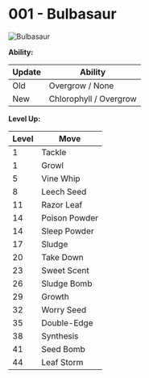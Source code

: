 # 001 - Bulbasaur
![][001]

**Ability:**

Update | Ability
---    | ---
Old    | Overgrow / None
New    | Chlorophyll / Overgrow

**Level Up:**

Level | Move
---   | ---
  1   | Tackle
  1   | Growl
  5   | Vine Whip
  8   | Leech Seed
 11   | Razor Leaf
 14   | Poison Powder
 14   | Sleep Powder
 17   | Sludge
 20   | Take Down
 23   | Sweet Scent
 26   | Sludge Bomb
 29   | Growth
 32   | Worry Seed
 35   | Double-Edge
 38   | Synthesis
 41   | Seed Bomb
 44   | Leaf Storm



[001]: https://raw.githubusercontent.com/PokeAPI/sprites/master/sprites/pokemon/1.png "Bulbasaur"
